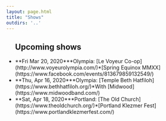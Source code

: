 ```yaml
---
layout: page.html
title: "Shows"
outdirs: '..'
---
```

<ul class='showslist'>
<h2>Upcoming shows</h2>
<li><span>**Fri Mar 20, 2020**</span><span>*Olympia: [Le Voyeur Co-op](http://www.voyeurolympia.com/)*</span><span>[Spring Equinox MMXX](https://www.facebook.com/events/813679859132549/)</span></li>
<li><span>**Thu, Apr 16, 2020**</span><span>*Olympia: [Temple Beth Hatfiloh](https://www.bethhatfiloh.org/)*</span><span>With [Midwood](https://www.midwoodband.com/)</span></li>
<li><span>**Sat, Apr 18, 2020**</span><span>*Portland: [The Old Church](https://www.theoldchurch.org/)*</span><span>[Portland Klezmer Fest](https://www.portlandklezmerfest.com/)</span></li>
</ul>